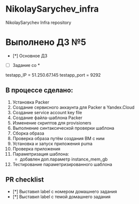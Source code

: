 # NikolaySarychev_infra
NikolaySarychev Infra repository

# Выполнено ДЗ №5
 - [*] Основное ДЗ
 - [ ] Задание со *

testapp_IP = 51.250.67.145
testapp_port = 9292

## В процессе сделано:
1. Установка Packer
2. Создание сервисного аккаунта для Packer в Yandex.Cloud
3. Создание service account key file
4. Создание файла-шаблона Packer
5. Изменение скриптов для provisioners
6. Выполнение синтаксической проверки шаблона
7. Сборка образа
8. Проверка образа путём создания ВМ с ним
9. Установка и запуск приложения puma
10. Проверка приложения
11. Параметризация шаблона:
    - добавлен доп.параметр instance_mem_gb
12. Тестирование параметризированного шаблона


## PR checklist
 - [*] Выставил label с номером домашнего задания
 - [*] Выставил label с темой домашнего задания
